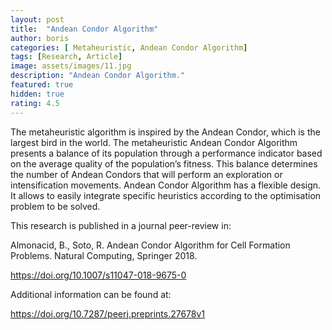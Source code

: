 ```yaml
---
layout: post
title:  "Andean Condor Algorithm"
author: boris
categories: [ Metaheuristic, Andean Condor Algorithm]
tags: [Research, Article]
image: assets/images/11.jpg
description: "Andean Condor Algorithm."
featured: true
hidden: true
rating: 4.5
---
```


The metaheuristic algorithm is inspired by the Andean Condor, which is the largest bird in the world. The metaheuristic Andean Condor Algorithm presents a balance of its population through a performance indicator based on the average quality of the population’s fitness. This balance determines the number of Andean Condors that will perform an exploration or intensification movements. Andean Condor Algorithm has a flexible design. It allows to easily integrate specific heuristics according to the optimisation problem to be solved.

This research is published in a journal peer-review in:

Almonacid, B., Soto, R. Andean Condor Algorithm for Cell Formation Problems. Natural Computing, Springer 2018.

https://doi.org/10.1007/s11047-018-9675-0

Additional information can be found at:

https://doi.org/10.7287/peerj.preprints.27678v1